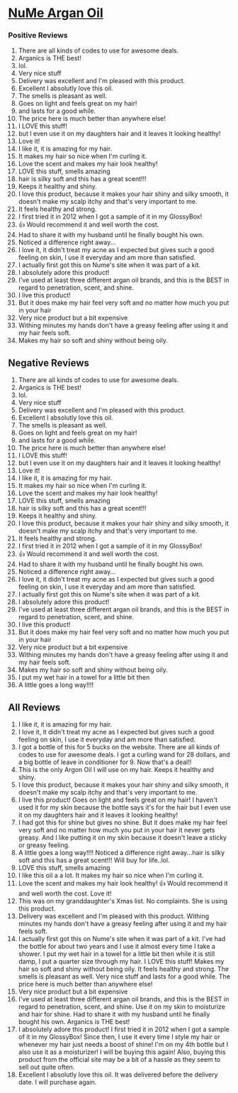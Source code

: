 # [NuMe Argan Oil](https://products.checkmycream.com/products/NuMe-Argan-Oil.html)

### Positive Reviews

<ol>
      <li>There are all kinds of codes to use for awesome deals.</li>
      <li>Arganics is THE best!</li>
      <li>lol.</li>
      <li>Very nice stuff</li>
      <li>Delivery was excellent and I&#x27;m pleased with this product.</li>
      <li>Excellent I absolutly love this oil.</li>
      <li>The smells is pleasant as well.</li>
      <li>Goes on light and feels great on my hair!</li>
      <li>and lasts for a good while.</li>
      <li>The price here is much better than anywhere else!</li>
      <li>I LOVE this stuff!</li>
      <li>but I even use it on my daughters hair and it leaves it looking healthy!</li>
      <li>Love it!</li>
      <li>I like it, it is amazing for my hair.</li>
      <li>It makes my hair so nice when I&#x27;m curling it.</li>
      <li>Love the scent and makes my hair look healthy!</li>
      <li>LOVE this stuff, smells amazing</li>
      <li>hair is silky soft and this has a great scent!!!</li>
      <li>Keeps it healthy and shiny.</li>
      <li>I love this product, because it makes your hair shiny and silky smooth, it doesn&#x27;t make my scalp itchy and that&#x27;s very important to me.</li>
      <li>It feels healthy and strong.</li>
      <li>I first tried it in 2012 when I got a sample of it in my GlossyBox!</li>
      <li>👍 Would recommend it and well worth the cost.</li>
      <li>Had to share it with my husband until he finally bought his own.</li>
      <li>Noticed a difference right away...</li>
      <li>I love it, it didn&#x27;t treat my acne as I expected but gives such a good feeling on skin, I use it everyday and am more than satisfied.</li>
      <li>I actually first got this on Nume&#x27;s site when it was part of a kit.</li>
      <li>I absolutely adore this product!</li>
      <li>I&#x27;ve used at least three different argan oil brands, and this is the BEST in regard to penetration, scent, and shine.</li>
      <li>I live this product!</li>
      <li>But it does make my hair feel very soft and no matter how much you put in your hair</li>
      <li>Very nice product but a bit expensive</li>
      <li>Withing minutes my hands don&#x27;t have a greasy feeling after using it and my hair feels soft.</li>
      <li>Makes my hair so soft and shiny without being oily.</li>
</ol>


<h2>Negative Reviews</h2>
<ol>
<li> There are all kinds of codes to use for awesome deals.</li>
<li> Arganics is THE best!</li>
<li> lol.</li>
<li> Very nice stuff</li>
<li> Delivery was excellent and I&#x27;m pleased with this product.</li>
<li> Excellent I absolutly love this oil.</li>
<li> The smells is pleasant as well.</li>
<li> Goes on light and feels great on my hair!</li>
<li> and lasts for a good while.</li>
<li> The price here is much better than anywhere else!</li>
<li> I LOVE this stuff!</li>
<li> but I even use it on my daughters hair and it leaves it looking healthy!</li>
<li> Love it!</li>
<li> I like it, it is amazing for my hair.</li>
<li> It makes my hair so nice when I&#x27;m curling it.</li>
<li> Love the scent and makes my hair look healthy!</li>
<li> LOVE this stuff, smells amazing</li>
<li> hair is silky soft and this has a great scent!!!</li>
<li> Keeps it healthy and shiny.</li>
<li> I love this product, because it makes your hair shiny and silky smooth, it doesn&#x27;t make my scalp itchy and that&#x27;s very important to me.</li>
<li> It feels healthy and strong.</li>
<li> I first tried it in 2012 when I got a sample of it in my GlossyBox!</li>
<li> 👍 Would recommend it and well worth the cost.</li>
<li> Had to share it with my husband until he finally bought his own.</li>
<li> Noticed a difference right away...</li>
<li> I love it, it didn&#x27;t treat my acne as I expected but gives such a good feeling on skin, I use it everyday and am more than satisfied.</li>
<li> I actually first got this on Nume&#x27;s site when it was part of a kit.</li>
<li> I absolutely adore this product!</li>
<li> I&#x27;ve used at least three different argan oil brands, and this is the BEST in regard to penetration, scent, and shine.</li>
<li> I live this product!</li>
<li> But it does make my hair feel very soft and no matter how much you put in your hair</li>
<li> Very nice product but a bit expensive</li>
<li> Withing minutes my hands don&#x27;t have a greasy feeling after using it and my hair feels soft.</li>
<li> Makes my hair so soft and shiny without being oily.</li>
<li> I put my wet hair in a towel for a little bit then</li>
<li> A little goes a long way!!!!</li>
</ol>

<h2>All Reviews</h2>

<ol>
    <li> I like it, it is amazing for my hair.</li>
    <li> I love it, it didn&#x27;t treat my acne as I expected but gives such a good feeling on skin, I use it everyday and am more than satisfied.</li>
    <li> I got a bottle of this for 5 bucks on the website. There are all kinds of codes to use for awesome deals. I got a curling wand for 28 dollars, and a big bottle of leave in conditioner for 9. Now that&#x27;s a deal!!</li>
    <li> This is the only Argon Oil I will use on my hair. Keeps it healthy and shiny.</li>
    <li> I love this product, because it makes your hair shiny and silky smooth, it doesn&#x27;t make my scalp itchy and that&#x27;s very important to me.</li>
    <li> I live this product! Goes on light and feels great on my hair! I haven&#x27;t used it for my skin because the bottle says it&#x27;s for the hair but I even use it on my daughters hair and it leaves it looking healthy!</li>
    <li> I had got this for shine but gives no shine. But it does make my hair feel very soft and no matter how much you put in your hair it never gets greasy. And I like putting it on my skin because it doesn&#x27;t leave a sticky or greasy feeling.</li>
    <li> A little goes a long way!!!! Noticed a difference right away...hair is silky soft and this has a great scent!!! Will buy for life..lol.</li>
    <li> LOVE this stuff, smells amazing</li>
    <li> I like this oil a a lot. It makes my hair so nice when I&#x27;m curling it.</li>
    <li> Love the scent and makes my hair look healthy! 👍 Would recommend it and well worth the cost. Love it!</li>
    <li> This was on my granddaughter&#x27;s Xmas list. No complaints.  She is using this product.</li>
    <li> Delivery was excellent and I&#x27;m pleased with this product. Withing minutes my hands don&#x27;t have a greasy feeling after using it and my hair feels soft.</li>
    <li> I actually first got this on Nume&#x27;s site when it was part of a kit. I&#x27;ve had the bottle for about two years and I use it almost every time I take a shower. I put my wet hair in a towel for a little bit then while it is still damp, I put a quarter size through my hair. I LOVE this stuff! Makes my hair so soft and shiny without being oily. It feels healthy and strong. The smells is pleasant as well. Very nice stuff and lasts for a good while. The price here is much better than anywhere else!</li>
    <li> Very nice product but a bit expensive</li>
    <li> I&#x27;ve used at least three different argan oil brands, and this is the BEST in regard to penetration, scent, and shine. Use it on my skin to moisturize and hair for shine. Had to share it with my husband until he finally bought his own. Arganics is THE best!</li>
    <li> I absolutely adore this product! I first tried it in 2012 when I got a sample of it in my GlossyBox! Since then, I use it every time I style my hair or whenever my hair just needs a boost of shine! I&#x27;m on my 4th bottle but I also use it as a moisturizer! I will be buying this again! Also, buying this product from the official site may be a bit of a hassle as they seem to sell out quite often.</li>
    <li> Excellent I absolutly love this oil. It was delivered before the delivery date. I will purchase again.</li>
</ol>





